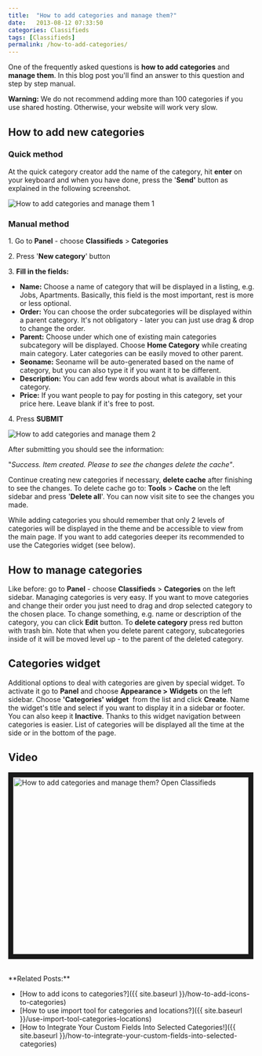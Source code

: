 ```yaml
---
title:  "How to add categories and manage them?"
date:   2013-08-12 07:33:50
categories: Classifieds
tags: [Classifieds]
permalink: /how-to-add-categories/
---
```

One of the frequently asked questions is **how to add categories** and **manage them**. In this blog post you'll find an answer to this question and step by step manual.

<div class="alert alert-warning">
<strong><i class="glyphicon glyphicon-warning-sign"></i> Warning:</strong> We do not recommend adding more than 100 categories if you use shared hosting. Otherwise, your website will work very slow.
</div>

## How to add new categories

### Quick method

At the quick category creator add the name of the category, hit **enter** on your keyboard and when you have done, press the '**Send'** button as explained in the following screenshot.

![How to add categories and manage them 1](//open-classifieds.com/wp-content/uploads/2013/08/How-to-add-categories-and-manage-them-1.png)

### Manual method

1\. Go to **Panel** \- choose **Classifieds** > **Categories**

2\. Press '**New category**' button

3\. **Fill in the fields:**

  * **Name:** Choose a name of category that will be displayed in a listing, e.g. Jobs, Apartments. Basically, this field is the most important, rest is more or less optional.
  * **Order:** You can choose the order subcategories will be displayed within a parent category. It's not obligatory - later you can just use drag & drop to change the order.
  * **Parent:** Choose under which one of existing main categories subcategory will be displayed. Choose **Home Category** while creating main category. Later categories can be easily moved to other parent.
  * **Seoname:** Seoname will be auto-generated based on the name of category, but you can also type it if you want it to be different.
  * **Description:** You can add few words about what is available in this category.
  * **Price:** If you want people to pay for posting in this category, set your price here. Leave blank if it's free to post.

4\. Press **SUBMIT** 

![How to add categories and manage them 2](//open-classifieds.com/wp-content/uploads/2013/08/How-to-add-categories-and-manage-them-2.png) 

After submitting you should see the information: 

"_Success. Item created. Please to see the changes delete the cache"_. 

Continue creating new categories if necessary, **delete cache** after finishing to see the changes. To delete cache go to: **Tools** > **Cache** on the left sidebar and press '**Delete all**'. You can now visit site to see the changes you made. 

While adding categories you should remember that only 2 levels of categories will be displayed in the theme and be accessible to view from the main page. If you want to add categories deeper its recommended to use the Categories widget (see below). 

## How to manage categories

Like before: go to **Panel** \- choose **Classifieds** > **Categories** on the left sidebar. Managing categories is very easy. If you want to move categories and change their order you just need to drag and drop selected category to the chosen place. To change something, e.g. name or description of the category, you can click **Edit** button. To **delete category** press red button with trash bin. Note that when you delete parent category, subcategories inside of it will be moved level up - to the parent of the deleted category.

## Categories widget

Additional options to deal with categories are given by special widget. To activate it go to **Panel** and choose **Appearance >** **Widgets** on the left sidebar. Choose **'Categories' widget**  from the list and click **Create**. Name the widget's title and select if you want to display it in a sidebar or footer. You can also keep it **Inactive**. Thanks to this widget navigation between categories is easier. List of categories will be displayed all the time at the side or in the bottom of the page.

## Video

<a href="https://www.youtube.com/watch?list=PLADsfC2D70AXzqrfNXtYPoE4LSFDHXL2U&v=wWlZm1YTZq8" target="_blank"><img src="http://img.youtube.com/vi/wWlZm1YTZq8/0.jpg" 
alt="How to add categories and manage them? Open Classifieds" width="480" height="360" border="10" /></a>

<br>
**Related Posts:**

  * [How to add icons to categories?]({{ site.baseurl }}/how-to-add-icons-to-categories)
  * [How to use import tool for categories and locations?]({{ site.baseurl }}/use-import-tool-categories-locations)
  * [How to Integrate Your Custom Fields Into Selected Categories!]({{ site.baseurl }}/how-to-integrate-your-custom-fields-into-selected-categories)